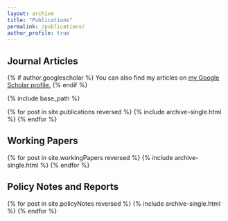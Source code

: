 ```yaml
---
layout: archive
title: "Publications"
permalink: /publications/
author_profile: true
---
```


Journal Articles
---

{% if author.googlescholar %}
  You can also find my articles on <u><a href="{{author.googlescholar}}">my Google Scholar profile</a>.</u>
{% endif %}

{% include base_path %}

{% for post in site.publications reversed %}
  {% include archive-single.html %}
{% endfor %}

Working Papers
---

{% for post in site.workingPapers reversed %}
  {% include archive-single.html %}
{% endfor %}

Policy Notes and Reports
---
{% for post in site.policyNotes reversed %}
  {% include archive-single.html %}
{% endfor %}
